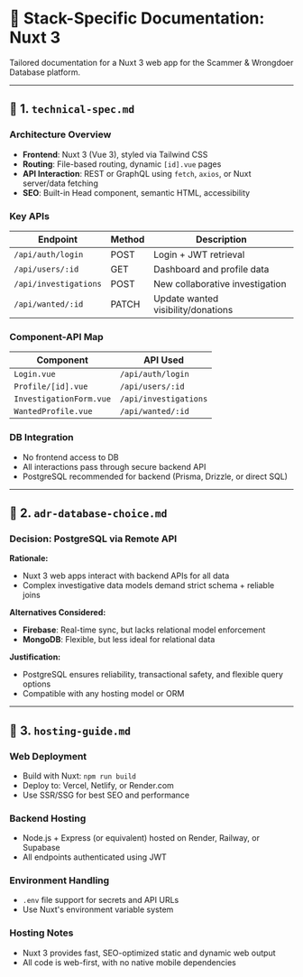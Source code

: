 # 📘 Stack-Specific Documentation: Nuxt 3

Tailored documentation for a Nuxt 3 web app for the Scammer & Wrongdoer Database platform.

---

## 📁 1. `technical-spec.md`

### Architecture Overview

* **Frontend**: Nuxt 3 (Vue 3), styled via Tailwind CSS
* **Routing**: File-based routing, dynamic `[id].vue` pages
* **API Interaction**: REST or GraphQL using `fetch`, `axios`, or Nuxt server/data fetching
* **SEO**: Built-in Head component, semantic HTML, accessibility

### Key APIs

| Endpoint              | Method | Description                        |
| --------------------- | ------ | ---------------------------------- |
| `/api/auth/login`     | POST   | Login + JWT retrieval              |
| `/api/users/:id`      | GET    | Dashboard and profile data         |
| `/api/investigations` | POST   | New collaborative investigation    |
| `/api/wanted/:id`     | PATCH  | Update wanted visibility/donations |

### Component-API Map

| Component               | API Used              |
| ----------------------- | --------------------- |
| `Login.vue`             | `/api/auth/login`     |
| `Profile/[id].vue`      | `/api/users/:id`      |
| `InvestigationForm.vue` | `/api/investigations` |
| `WantedProfile.vue`     | `/api/wanted/:id`     |

### DB Integration

* No frontend access to DB
* All interactions pass through secure backend API
* PostgreSQL recommended for backend (Prisma, Drizzle, or direct SQL)

---

## 📁 2. `adr-database-choice.md`

### Decision: PostgreSQL via Remote API

**Rationale:**

* Nuxt 3 web apps interact with backend APIs for all data
* Complex investigative data models demand strict schema + reliable joins

**Alternatives Considered:**

* **Firebase**: Real-time sync, but lacks relational model enforcement
* **MongoDB**: Flexible, but less ideal for relational data

**Justification:**

* PostgreSQL ensures reliability, transactional safety, and flexible query options
* Compatible with any hosting model or ORM

---

## 📁 3. `hosting-guide.md`

### Web Deployment

* Build with Nuxt: `npm run build`
* Deploy to: Vercel, Netlify, or Render.com
* Use SSR/SSG for best SEO and performance

### Backend Hosting

* Node.js + Express (or equivalent) hosted on Render, Railway, or Supabase
* All endpoints authenticated using JWT

### Environment Handling

* `.env` file support for secrets and API URLs
* Use Nuxt's environment variable system

### Hosting Notes

* Nuxt 3 provides fast, SEO-optimized static and dynamic web output
* All code is web-first, with no native mobile dependencies 
